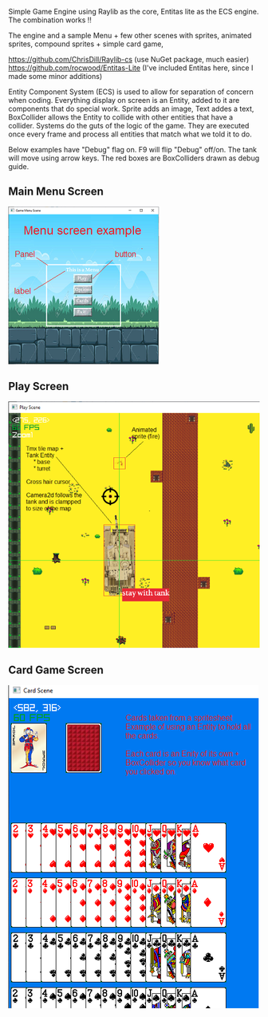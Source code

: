 Simple Game Engine using Raylib as the core, Entitas lite as the ECS engine.  The combination works !!

The engine and a sample Menu + few other scenes with sprites, animated sprites, compound sprites + simple card game, 

https://github.com/ChrisDill/Raylib-cs         (use NuGet package, much easier)
https://github.com/rocwood/Entitas-Lite        (I've included Entitas here, since I made some minor additions)

Entity Component System (ECS) is used to allow for separation of concern when coding. 
Everything display on screen is an Entity, added to it are components that do special work.  Sprite adds an image, Text addes a text, BoxCollider allows the Entity to collide with other entities that have a collider.
Systems do the guts of the logic of the game.  They are executed once every frame and process all entities that match what we told it to do.

Below examples have "Debug" flag on.  F9 will flip "Debug" off/on.  The tank will move using arrow keys.  The red boxes are BoxColliders drawn as debug guide.

## Main Menu Screen

![game image](MenuSrn.png)

## Play Screen

![game image](PlaySrn.png)

## Card Game Screen

![game image](CardSrn.png)
